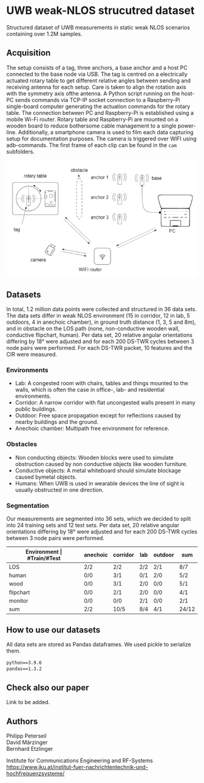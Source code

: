 # UWB weak-NLOS strucutred dataset
Structured dataset of UWB measurements in static weak NLOS scenarios containing over 1.2M samples.

## Acquisition
The setup consists of a tag, three anchors, a base anchor and a host PC connected to the base node via USB. The tag is centred on a electrically actuated rotary table to get different relative angles between sending and receiving antenna for each setup. Care is taken to align the rotation axis with the symmetry axis ofthe antenna. A Python script running on the host-PC sends commands via TCP-IP socket connection to a Raspberry-Pi single-board computer generating the actuation commands for the rotary table. The connection between PC and Raspberry-Pi is established using a mobile Wi-Fi router. Rotary table and Raspberry-Pi are mounted on a wooden board to reduce bothersome cable management to a single power-line. Additionally, a smartphone camera is used to film each data capturing setup for documentation purposes. The camera is triggered over WIFI using adb-commands. The first frame of each clip can be found in the `cam` subfolders.

![acquisition of data](measurement-setup.png)

## Datasets
In total, 1.2 million data points were collected and structured in 36 data sets. The data sets differ in weak NLOS environment  (15 in corridor, 12 in lab, 5 outdoors, 4 in anechoic chamber), in ground truth distance  (1, 3, 5 and 8m), and in obstacle on the LOS path (none, non-conductive wooden wall, conductive flipchart, human). Per data set, 20 relative angular orientations differing by 18° were adjusted and for each 200 DS-TWR cycles between 3 node pairs were performed. For each DS-TWR packet, 10 features and the CIR were measured.

### Environments
* Lab: A congested room with chairs, tables and things mounted to the walls, which is often the case in office-, lab- and residential environments.
* Corridor: A narrow corridor with flat uncongested walls present in many public buildings.
* Outdoor: Free space propagation except for reflections caused by nearby buildings and the ground.
* Anechoic chamber: Multipath free environment for reference.

### Obstacles
* Non conducting objects: Wooden blocks were used to simulate obstruction caused by non conductive objects like wooden furniture.
* Conductive objects: A metal whiteboard should simulate blockage caused bymetal objects.
* Humans: When UWB is used in wearable devices the line of sight is usually obstructed in one direction.

### Segmentation
Our measurements are segmented into 36 sets, which we decided to split into 24 training sets and 12 test sets. Per data set, 20 relative angular orientations differing by 18° were adjusted and for each 200 DS-TWR cycles between 3 node pairs were performed.

| Environment \| #Train/#Test | anechoic | corridor | lab | outdoor | sum  |
|----------------------------|----------|----------|-----|---------|------|
| LOS                        | 2/2      | 2/2      | 2/2 | 2/1     | 8/7  |
| human                      | 0/0      | 3/1      | 0/1 | 2/0     | 5/2  |
| wood                       | 0/0      | 3/1      | 2/0 | 0/0     | 5/1  |
| flipchart                  | 0/0      | 2/1      | 2/0 | 0/0     | 4/1  |
| monitor                    | 0/0      | 0/0      | 2/1 | 0/0     | 2/1  |
| sum                        | 2/2      | 10/5     | 8/4 | 4/1     | 24/12 |


## How to use our datasets
All data sets are stored as Pandas dataframes. We used pickle to serialize them.
````
python==3.9.6
pandas==1.3.2
````

## Check also our paper
Link to be added.

## Authors
Philipp Peterseil<br>
David Märzinger<br>
Bernhard Etzlinger<br>


Institute for Communications Engineering and RF-Systems<br>
https://www.jku.at/institut-fuer-nachrichtentechnik-und-hochfrequenzsysteme/
